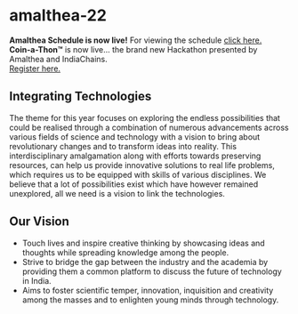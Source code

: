 # amalthea-22
<!DOCTYPE html>
<html lang="en">
<head>
    <meta charset="UTF-8">
    <meta http-equiv="X-UA-Compatible" content="IE=edge">
    <meta name="viewport" content="width=device-width, initial-scale=1.0">
    <title>Amaltha' 18</title>
    <link rel="stylesheet" href="ved.css">
    <link href="https://fonts.googleapis.com/css2?family=Creepster&family=Goldman&family=Hurricane&family=Open+Sans:wght@300&family=Red+Hat+Mono:wght@300&family=Rubik+Glitch&display=swap" rel="stylesheet">
</head>
<body>
    <div class="intro">
        <div class="schedule fontfamily"><b>Amalthea Schedule is now live!</b> For viewing the schedule <a class="link" href="">click here.</a></div>
        <div class="register fontfamily"><b>Coin-a-Thon™</b> is now live... the brand new Hackathon presented by Amalthea and IndiaChains. <br> <a class="link" href="">Register here.</a> </div>
        <div class="flex fontfamily ">
            <div class="it fontfamily">
                <h2>Integrating Technologies</h2>
                <p class="text justify fontfamily">The theme for this year focuses on exploring the endless possibilities that could be realised through a combination of numerous advancements across various fields of science and technology with a vision to bring about revolutionary changes and to transform ideas into reality. This interdisciplinary amalgamation along with efforts towards preserving resources, can help us provide innovative solutions to real life problems, which requires us to be equipped with skills of various disciplines. We believe that a lot of possibilities exist which have however remained unexplored, all we need is a vision to link the technologies.</p>
            </div>
            <div class="ourvision fontfamily">
                <h2>Our Vision</h2>
                <ul class="text justify">
                    <li class="fontfamily justify">Touch lives and inspire creative thinking by showcasing ideas and thoughts while spreading knowledge among the people.</li>
                    <li class="fontfamily justify">Strive to bridge the gap between the industry and the academia by providing them a common platform to discuss the future of technology in India.</li>
                    <li class="fontfamily justify">Aims to foster scientific temper, innovation, inquisition and creativity among the masses and to enlighten young minds through technology.</li>
                </ul>
            </div> 
        </div>
    </div>
</body>
</html>
